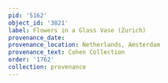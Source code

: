 ```yaml
---
pid: '5162'
object_id: '3821'
label: Flowers in a Glass Vase (Zurich)
provenance_date:
provenance_location: Netherlands, Amsterdam
provenance_text: Cohen Collection
order: '1762'
collection: provenance
---
```

